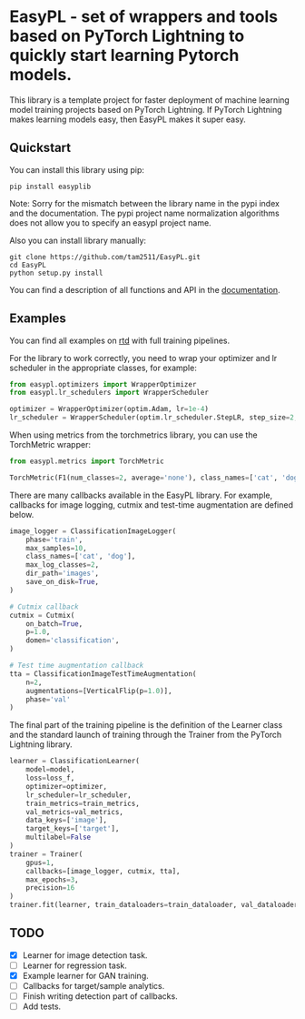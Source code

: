 # EasyPL - set of wrappers and tools based on PyTorch Lightning to quickly start learning Pytorch models.

This library is a template project for faster deployment of machine learning model training projects based on PyTorch Lightning. If PyTorch Lightning makes learning models easy, then EasyPL makes it super easy.

## Quickstart

You can install this library using pip:

```
pip install easyplib
```
Note: Sorry for the mismatch between the library name in the pypi index and the documentation. The pypi project name normalization algorithms does not allow you to specify an easypl project name.

Also you can install library manually:

```
git clone https://github.com/tam2511/EasyPL.git
cd EasyPL
python setup.py install
```

You can find a description of all functions and API in the [documentation](https://easypl.readthedocs.io/en/latest/index.html).

## Examples

You can find all examples on [rtd](https://easypl.readthedocs.io/en/latest/Examples.html) with full training pipelines.

For the library to work correctly, you need to wrap your optimizer and lr scheduler in the appropriate classes, for example:

```python
from easypl.optimizers import WrapperOptimizer
from easypl.lr_schedulers import WrapperScheduler

optimizer = WrapperOptimizer(optim.Adam, lr=1e-4)
lr_scheduler = WrapperScheduler(optim.lr_scheduler.StepLR, step_size=2, gamma=1e-1, interval='epoch')
```

When using metrics from the torchmetrics library, you can use the TorchMetric wrapper:

```python
from easypl.metrics import TorchMetric

TorchMetric(F1(num_classes=2, average='none'), class_names=['cat', 'dog'])
```

There are many callbacks available in the EasyPL library. For example, callbacks for image logging, cutmix and test-time augmentation are defined below.

```python
image_logger = ClassificationImageLogger(
    phase='train',
    max_samples=10,
    class_names=['cat', 'dog'],
    max_log_classes=2,
    dir_path='images',
    save_on_disk=True,
)

# Cutmix callback
cutmix = Cutmix(
    on_batch=True,
    p=1.0,
    domen='classification',
)

# Test time augmentation callback
tta = ClassificationImageTestTimeAugmentation(
    n=2,
    augmentations=[VerticalFlip(p=1.0)],
    phase='val'
)
```

The final part of the training pipeline is the definition of the Learner class and the standard launch of training through the Trainer from the PyTorch Lightning library.

```python
learner = ClassificationLearner(
    model=model,
    loss=loss_f,
    optimizer=optimizer,
    lr_scheduler=lr_scheduler,
    train_metrics=train_metrics,
    val_metrics=val_metrics,
    data_keys=['image'],
    target_keys=['target'],
    multilabel=False
)
trainer = Trainer(
    gpus=1,
    callbacks=[image_logger, cutmix, tta],
    max_epochs=3,
    precision=16
)
trainer.fit(learner, train_dataloaders=train_dataloader, val_dataloaders=[val_dataloader])

```

## TODO
- [x] Learner for image detection task.
- [ ] Learner for regression task.
- [x] Example learner for GAN training.
- [ ] Callbacks for target/sample analytics.
- [ ] Finish writing detection part of callbacks.
- [ ] Add tests.
